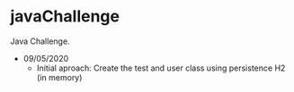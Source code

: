 # javaChallenge
Java Challenge.   

* 09/05/2020
	- Initial aproach: Create the test and user class using persistence H2 (in memory)
